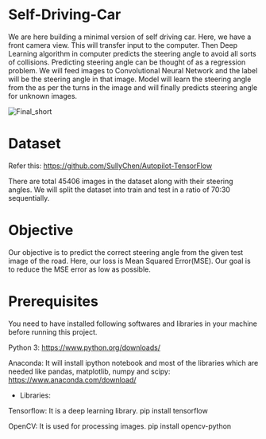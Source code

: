 # Self-Driving-Car
We are here building a minimal version of self driving car. Here, we have a front camera view. This will transfer input to the computer. Then Deep Learning algorithm in computer predicts the steering angle to avoid all sorts of collisions. Predicting steering angle can be thought of as a regression problem. We will feed images to Convolutional Neural Network and the label will be the steering angle in that image. Model will learn the steering angle from the as per the turns in the image and will finally predicts steering angle for unknown images.

![Final_short](https://user-images.githubusercontent.com/40149802/65960162-71037480-e471-11e9-92a5-ed0ca6e07af1.gif)

# Dataset

Refer this: https://github.com/SullyChen/Autopilot-TensorFlow


There are total 45406 images in the dataset along with their steering angles. We will split the dataset into train and test in a ratio of 70:30 sequentially.

# Objective

Our objective is to predict the correct steering angle from the given test image of the road. Here, our loss is Mean Squared Error(MSE). Our goal is to reduce the MSE error as low as possible.

# Prerequisites
You need to have installed following softwares and libraries in your machine before running this project.

Python 3: https://www.python.org/downloads/

Anaconda: It will install ipython notebook and most of the libraries which are needed like pandas, matplotlib, numpy and scipy: https://www.anaconda.com/download/

* Libraries:

Tensorflow: It is a deep learning library.
pip install tensorflow

OpenCV: It is used for processing images.
pip install opencv-python

